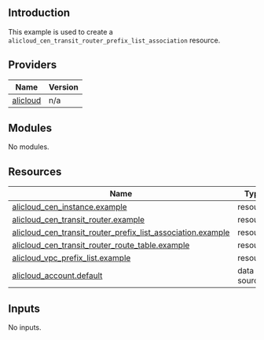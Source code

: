 ## Introduction

This example is used to create a `alicloud_cen_transit_router_prefix_list_association` resource.

<!-- BEGIN_TF_DOCS -->
## Providers

| Name | Version |
|------|---------|
| <a name="provider_alicloud"></a> [alicloud](#provider\_alicloud) | n/a |

## Modules

No modules.

## Resources

| Name | Type |
|------|------|
| [alicloud_cen_instance.example](https://registry.terraform.io/providers/aliyun/alicloud/latest/docs/resources/cen_instance) | resource |
| [alicloud_cen_transit_router.example](https://registry.terraform.io/providers/aliyun/alicloud/latest/docs/resources/cen_transit_router) | resource |
| [alicloud_cen_transit_router_prefix_list_association.example](https://registry.terraform.io/providers/aliyun/alicloud/latest/docs/resources/cen_transit_router_prefix_list_association) | resource |
| [alicloud_cen_transit_router_route_table.example](https://registry.terraform.io/providers/aliyun/alicloud/latest/docs/resources/cen_transit_router_route_table) | resource |
| [alicloud_vpc_prefix_list.example](https://registry.terraform.io/providers/aliyun/alicloud/latest/docs/resources/vpc_prefix_list) | resource |
| [alicloud_account.default](https://registry.terraform.io/providers/aliyun/alicloud/latest/docs/data-sources/account) | data source |

## Inputs

No inputs.
<!-- END_TF_DOCS -->    